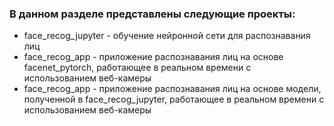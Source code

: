 ### В данном разделе представлены следующие проекты:
- face_recog_jupyter - обучение нейронной сети для распознавания лиц
- face_recog_app - приложение распознавания лиц на основе facenet_pytorch, работающее в реальном времени с использованием веб-камеры
- face_recog_app - приложение распознавания лиц на основе модели, полученной в face_recog_jupyter, работающее в реальном времени с использованием веб-камеры